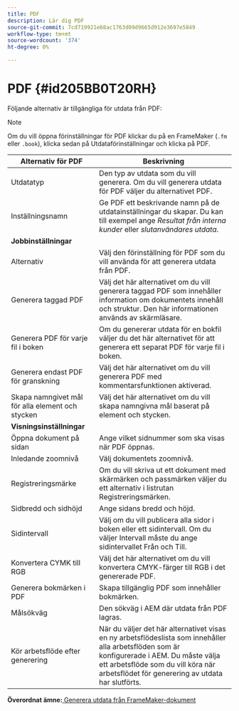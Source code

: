 ```yaml
---
title: PDF
description: Lär dig PDF
source-git-commit: 7cd719921e68ac1763d09d9665d912e3697e5849
workflow-type: tm+mt
source-wordcount: '374'
ht-degree: 0%

---
```



# PDF {#id205BB0T20RH}

Följande alternativ är tillgängliga för utdata från PDF:

>[!NOTE]
>
> Om du vill öppna förinställningar för PDF klickar du på en FrameMaker \(`.fm` eller `.book`\), klicka sedan på Utdataförinställningar och klicka på PDF.

| Alternativ för PDF | Beskrivning |
|-----------|-----------|
| Utdatatyp | Den typ av utdata som du vill generera. Om du vill generera utdata för PDF väljer du alternativet PDF. |
| Inställningsnamn | Ge PDF ett beskrivande namn på de utdatainställningar du skapar. Du kan till exempel ange *Resultat från interna kunder* eller *slutanvändares utdata*. |
| **Jobbinställningar** |
| Alternativ | Välj den förinställning för PDF som du vill använda för att generera utdata från PDF. |
| Generera taggad PDF | Välj det här alternativet om du vill generera taggad PDF som innehåller information om dokumentets innehåll och struktur. Den här informationen används av skärmläsare. |
| Generera PDF för varje fil i boken | Om du genererar utdata för en bokfil väljer du det här alternativet för att generera ett separat PDF för varje fil i boken. |
| Generera endast PDF för granskning | Välj det här alternativet om du vill generera PDF med kommentarsfunktionen aktiverad. |
| Skapa namngivet mål för alla element och stycken | Välj det här alternativet om du vill skapa namngivna mål baserat på element och stycken. |
| **Visningsinställningar** |
| Öppna dokument på sidan | Ange vilket sidnummer som ska visas när PDF öppnas. |
| Inledande zoomnivå | Välj dokumentets zoomnivå. |
| Registreringsmärke | Om du vill skriva ut ett dokument med skärmärken och passmärken väljer du ett alternativ i listrutan Registreringsmärken. |
| Sidbredd och sidhöjd | Ange sidans bredd och höjd. |
| Sidintervall | Välj om du vill publicera alla sidor i boken eller ett sidintervall. Om du väljer Intervall måste du ange sidintervallet Från och Till. |
| Konvertera CYMK till RGB | Välj det här alternativet om du vill konvertera CMYK-färger till RGB i det genererade PDF. |
| Generera bokmärken i PDF | Skapa tillgänglig PDF som innehåller bokmärken. |
| Målsökväg | Den sökväg i AEM där utdata från PDF lagras. |
| Kör arbetsflöde efter generering | När du väljer det här alternativet visas en ny arbetsflödeslista som innehåller alla arbetsflöden som är konfigurerade i AEM. Du måste välja ett arbetsflöde som du vill köra när arbetsflödet för generering av utdata har slutförts. |

**Överordnat ämne:**[ Generera utdata från FrameMaker-dokument](fm-output-generatation.md)

